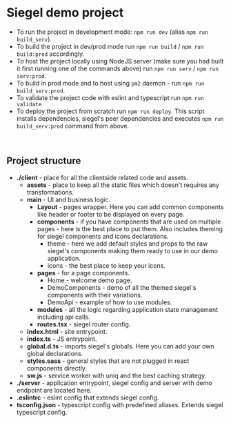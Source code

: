 <h1>Siegel demo project</h1>

- To run the project in development mode: `npm run dev` (alias `npm run build_serv`).
- To build the project in dev/prod mode run `npm run build` / `npm run build:prod` accordingly.
- To host the project locally using NodeJS server (make sure you had built it first running one of the commands above) run `npm run serv` / `npm run serv:prod`.
- To build in prod mode and to host using `pm2` daemon - run `npm run build_serv:prod`.
- To validate the project code with eslint and typescript run `npm run validate`
- To deploy the project from scratch run `npm run deploy`. This script installs dependencies, siegel's peer dependencies and executes `npm run build_serv:prod` command from above.

<br />
<h2>Project structure</h2>

- <b>./client</b> - place for all the clientside related code and assets.
    - <b>assets</b> - place to keep all the static files which doesn't requires any transformations.
    - <b>main</b> - UI and business logic.
        - <b>Layout</b> - pages wrapper. Here you can add common components like header or footer to be displayed on every page.
        - <b>components</b> - if you have components that are used on multiple pages - here is the best place to put them. Also includes theming for siegel components and icons declarations.
            - theme - here we add default styles and props to the raw siegel's components making them ready to use in our demo application.
            - icons - the best place to keep your icons.
        - <b>pages</b> - for a page components.
            - Home - welcome demo page.
            - DemoComponents - demo of all the themed siegel's components with their variations.
            - DemoApi - example of how to use modules.
        - <b>modules</b> - all the logic regarding application state management including api calls.
        - <b>routes.tsx</b> - siegel router config.
    - <b>index.html</b> - site entrypoint.
    - <b>index.ts</b> - JS entrypoint.
    - <b>global.d.ts</b> - imports siegel's globals. Here you can add your own global declarations.
    - <b>styles.sass</b> - general styles that are not plugged in react components directly.
    - <b>sw.js</b> - service worker with uniq and the best caching strategy.
- <b>./server</b> - application entrypoint, siegel config and server with demo endpoint are located here.
- <b>.eslintrc</b> - eslint config that extends siegel config.
- <b>tsconfig.json</b> - typescript config with predefined aliases. Extends siegel typescript config.